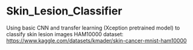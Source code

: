 # Skin_Lesion_Classifier

Using basic CNN and transfer learning (Xception pretrained model) to classify skin lesion images 
HAM10000 dataset: https://www.kaggle.com/datasets/kmader/skin-cancer-mnist-ham10000
